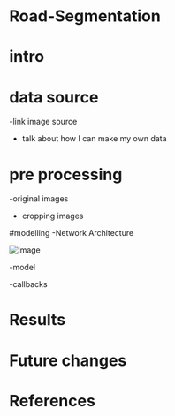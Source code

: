 # Road-Segmentation



# intro <h1>


# data source 
-link image source
- talk about how I can make my own data

# pre processing

-original images
- cropping images


#modelling
-Network Architecture

![image](https://user-images.githubusercontent.com/41071502/126832515-0a80c569-a1f3-44d1-9728-43e31ebfabce.png)


-model

-callbacks


# Results


# Future changes

# References
